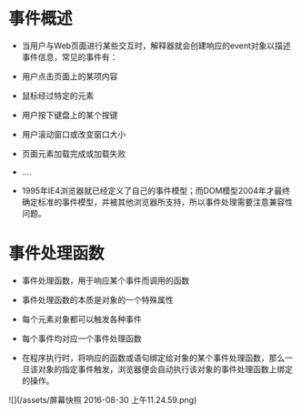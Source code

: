 # 事件概述



 - 当用户与Web页面进行某些交互时，解释器就会创建响应的event对象以描述事件信息，常见的事件有：



 - 用户点击页面上的某项内容

 - 鼠标经过特定的元素

 - 用户按下键盘上的某个按键

 - 用户滚动窗口或改变窗口大小

 - 页面元素加载完成或加载失败



 - ....



 - 1995年IE4浏览器就已经定义了自己的事件模型；而DOM模型2004年才最终确定标准的事件模型，并被其他浏览器所支持，所以事件处理需要注意兼容性问题。



# 事件处理函数



 - 事件处理函数，用于响应某个事件而调用的函数



 - 事件处理函数的本质是对象的一个特殊属性



 - 每个元素对象都可以触发各种事件



 - 每个事件均对应一个事件处理函数



 - 在程序执行时，将响应的函数或语句绑定给对象的某个事件处理函数，那么一旦该对象的指定事件触发，浏览器便会自动执行该对象的事件处理函数上绑定的操作。



 ![](/assets/屏幕快照 2016-08-30 上午11.24.59.png)





